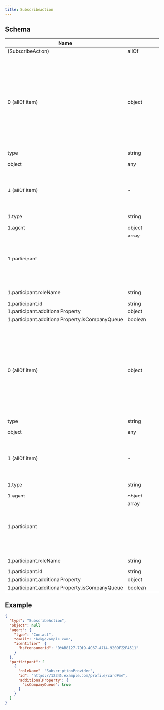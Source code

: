 ```yaml
---
title: SubscribeAction
---
```

## Schema

| Name | Type | Description |
|---|---|---|
| (SubscribeAction) | allOf | - |
| 0 (allOf item) | object | An action performed by a direct agent and indirect participants upon a direct object. Optionally happens at a location with the help of an inanimate instrument. The execution of the action may produce a result. Specific action sub-type documentation specifies the exact expectation of each argument/role. [schema.org/Action](https://schema.org/Action) |
| type | string | the action type |
| object | any | item on which the action is carried out |
| 1 (allOf item) | - | the consumer (agent) has subscribed to content from the participant with roleName SubscriptionProvider. |
| 1.type | string | allowed (`"SubscribeAction"`)  |
| 1.agent | object | the subscriber |
| 1.participant | array<object> | the subscription provider, an Agent, Team, Office or Organization |
| 1.participant.roleName | string | allowed (`"SubscriptionProvider"`)  |
| 1.participant.id | string | format (`uri`)  |
| 1.participant.additionalProperty | object | - |
| 1.participant.additionalProperty.isCompanyQueue | boolean | - |
| 0 (allOf item) | object | An action performed by a direct agent and indirect participants upon a direct object. Optionally happens at a location with the help of an inanimate instrument. The execution of the action may produce a result. Specific action sub-type documentation specifies the exact expectation of each argument/role. [schema.org/Action](https://schema.org/Action) |
| type | string | the action type |
| object | any | item on which the action is carried out |
| 1 (allOf item) | - | the consumer (agent) has subscribed to content from the participant with roleName SubscriptionProvider. |
| 1.type | string | allowed (`"SubscribeAction"`)  |
| 1.agent | object | the subscriber |
| 1.participant | array<object> | the subscription provider, an Agent, Team, Office or Organization |
| 1.participant.roleName | string | allowed (`"SubscriptionProvider"`)  |
| 1.participant.id | string | format (`uri`)  |
| 1.participant.additionalProperty | object | - |
| 1.participant.additionalProperty.isCompanyQueue | boolean | - |

## Example



```json
{
  "type": "SubscribeAction",
  "object": null,
  "agent": {
    "type": "Contact",
    "email": "bob@example.com",
    "identifier": {
      "hsfconsumerid": "D9AB8127-7D19-4C67-A514-9209F22F4511"
    }
  },
  "participant": [
    {
      "roleName": "SubscriptionProvider",
      "id": "https://12345.example.com/profile/card#me",
      "additionalProperty": {
        "isCompanyQueue": true
      }
    }
  ]
}
```
